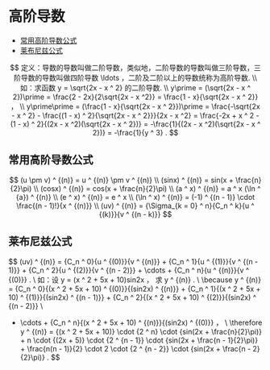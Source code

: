 # 高阶导数

* [常用高阶导数公式](#常用高阶导数公式)
* [莱布尼兹公式](#莱布尼兹公式)

$$
定义：导数的导数叫做二阶导数，类似地，二阶导数的导数叫做三阶导数，三阶导数的导数叫做四阶导数 \ldots ，二阶及二阶以上的导数统称为高阶导数.
\\
如：求函数 y = \sqrt{2x - x ^ 2} 的二阶导数.
\\
y\prime = (\sqrt{2x - x ^ 2})\prime = \frac{2 - 2x}{2\sqrt{2x - x ^2}} = \frac{1 - x}{\sqrt{2x - x ^ 2}} ，
\\
y\prime\prime = (\frac{1 - x}{\sqrt{2x - x ^ 2}})\prime = \frac{-\sqrt{2x - x ^ 2} - \frac{(1 - x) ^ 2}{\sqrt{2x - x ^ 2}}}{2x - x ^2} = \frac{-2x + x ^ 2 - (1 - x) ^ 2}{(2x - x ^2)(\sqrt{2x - x ^ 2})} = -\frac{1}{(2x - x ^2)(\sqrt{2x - x ^ 2})} = -\frac{1}{y ^ 3} .
$$

## 常用高阶导数公式

$$
(u \pm v) ^ {(n)} = u ^ {(n)} \pm v ^ {(n)}
\\
(sinx) ^ {(n)} = sin(x + \frac{n}{2}\pi)
\\
(cosx) ^ {(n)} = cos(x + \frac{n}{2}\pi)
\\
(a ^ x) ^ {(n)} = a ^ x (\ln ^ {a}) ^ {(n)}
\\
(e ^ x) ^ {(n)} = e ^ x
\\
(\ln ^ x) ^ {(n)} = (-1) ^ {(n - 1)} \cdot \frac{(n - 1)!}{x ^ {(n)}}
\\
(uv) ^ {(n)} = {\Sigma_{k = 0} ^ n}{C_n ^ k}{u ^ {(k)}}{v ^ {(n - k)}}
$$

## 莱布尼兹公式

$$
(uv) ^ {(n)} = {C_n ^ 0}{u ^ {(0)}}{v ^ {(n)}} + {C_n ^ 1}{u ^ {(1)}}{v ^ {(n - 1)}} + {C_n ^ 2}{u ^ {(2)}}{v ^ {(n - 2)}} + \cdots + {C_n ^ n}{u ^ {(n)}}{v ^ {(0)}} .
\\
如：设 y = (x ^ 2 + 5x + 10)sin2x ， 求 y ^ {(n)} .
\\
\because y ^ {(n)} = {C_n ^ 0}{(x ^ 2 + 5x + 10) ^ {(0)}}{(sin2x) ^ {(n)}} + {C_n ^ 1}{(x ^ 2 + 5x + 10) ^ {(1)}}{(sin2x) ^ {(n - 1)}} + {C_n ^ 2}{(x ^ 2 + 5x + 10) ^ {(2)}}{(sin2x) ^ {(n - 2)}}
\\
+ \cdots + {C_n ^ n}{(x ^ 2 + 5x + 10) ^ {(n)}}{(sin2x) ^ {(0)}} ，
\\
\therefore y ^ {(n)} = {(x ^ 2 + 5x + 10)} \cdot {2 ^ n} \cdot {sin(2x + \frac{n}{2}\pi)} + n \cdot {(2x + 5)} \cdot {2 ^ {n - 1}} \cdot {sin(2x + \frac{n - 1}{2}\pi)} + \frac{n(n - 1)}{2} \cdot 2 \cdot {2 ^ {n - 2}} \cdot {sin(2x + \frac{n - 2}{2}\pi)} .
$$



